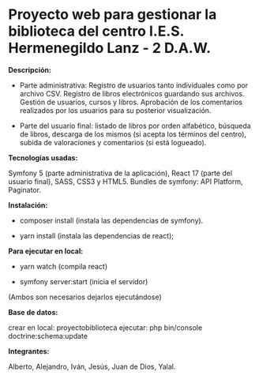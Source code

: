 # Proyecto web para gestionar la biblioteca del centro I.E.S. Hermenegildo Lanz - 2 D.A.W.

**Descripción:**

* Parte administrativa: Registro de usuarios tanto individuales como por archivo CSV. Registro de libros electrónicos guardando sus archivos. Gestión de usuarios, cursos y libros. Aprobación de los comentarios realizados por los usuarios para su posterior visualización.

* Parte del usuario final: listado de libros por orden alfabético, búsqueda de libros, descarga de los mismos (si acepta los términos del centro), subida de valoraciones y comentarios (si está logueado).

**Tecnologías usadas:**

Symfony 5 (parte administrativa de la aplicación), React 17 (parte del usuario final), SASS, CSS3 y HTML5. Bundles de symfony: API Platform, Paginator.

**Instalación:**

* composer install (instala las dependencias de symfony).

* yarn install (instala las dependencias de react);

**Para ejecutar en local:**

* yarn watch (compila react)

* symfony server:start (inicia el servidor)

(Ambos son necesarios dejarlos ejecutándose)

**Base de datos:**

crear en local: proyectobiblioteca
ejecutar: php bin/console doctrine:schema:update

**Integrantes:**

Alberto, Alejandro, Iván, Jesús, Juan de Dios, Yalal.